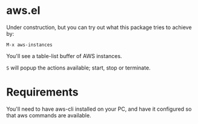 # aws.el

Under construction, but you can try out what this package tries to achieve by:

   `M-x aws-instances`


You'll see a table-list buffer of AWS instances.

`S` will popup the actions available; start, stop or terminate.

# Requirements

You'll need to have aws-cli installed on your PC, and have it configured so that aws commands are available.
